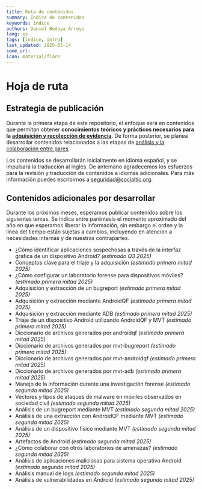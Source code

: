 ```yaml
---
title: Ruta de contenidos
summary: Índice de contenidos 
keywords: índice
authors: Daniel Bedoya Arroyo
lang: es
tags: [indice, intro]
last_updated: 2025-03-14
some_url:
icon: material/flare
---
```



# Hoja de ruta

## Estrategia de publicación

Durante la primera etapa de este repositorio, el enfoque será en contenidos que permitan obtener **conocimientos teóricos y prácticos necesarios para la [adquisición y recolección de evidencia](https://forensics.socialtic.org/explainers/01-explainer-introduccion-forense-digital/01-explainer-introduccion-forense-digital.html#etapa-2-recoleccion-y-adquisicion)**. De forma posterior, se planea desarrollar contenidos relacionados a las etapas de [análisis y la colaboración entre pares](https://forensics.socialtic.org/explainers/01-explainer-introduccion-forense-digital/01-explainer-introduccion-forense-digital.html#etapa-4-analisis).

Los contenidos se desarrollarán inicialmente en idioma español, y se impulsará la traducción al inglés. De antemano agradecemos los esfuerzos para la revisión y traducción de contenidos a idiomas adicionales. Para más información puedes escribirnos a seguridad@socialtic.org.

## Contenidos adicionales por desarrollar

Durante los próximos meses, esperamos publicar contenidos sobre los siguientes temas. Se indica entre paréntesis el momento aproximado del año en que esperamos liberar la información, sin embargo el orden y la línea del tiempo están sujetas a cambios, incluyendo en atención a necesidades internas y de nuestras contrapartes. 


* ¿Cómo identificar aplicaciones sospechosas a través de la interfaz gráfica de un dispositivo Android? *(estimado Q3 2025\)*  
* Conceptos clave para el triaje y la adquisición *(estimado primera mitad 2025\)*  
* ¿Cómo configurar un laboratorio forense para dispositivos móviles? *(estimado primera mitad 2025\)*  
* Adquisición y extracción de un bugreport *(estimado primera mitad 2025\)*  
* Adquisición y extracción mediante AndroidQF *(estimado primera mitad 2025\)*  
* Adquisición y extracción mediante ADB *(estimado primera mitad 2025\)*  
* Triaje de un dispositivo Android utilizando AndroidQF y MVT *(estimado primera mitad 2025\)*
* Diccionario de archivos generados por androidqf *(estimado primera mitad 2025\)*
* Diccionario de archivos generados por mvt-bugreport *(estimado primera mitad 2025\)*
* Diccionario de archivos generados por mvt-androidqf *(estimado primera mitad 2025\)*
* Diccionario de archivos generados por mvt-adb *(estimado primera mitad 2025\)*
* Manejo de la información durante una investigación forense *(estimado segunda mitad 2025\)*  
* Vectores y tipos de ataques de malware en móviles observados en sociedad civil *(estimado segunda mitad 2025\)*  
* Análisis de un bugreport mediante MVT *(estimado segunda mitad  2025\)*  
* Análisis de una extracción con AndroidQF mediante MVT *(estimado segunda mitad 2025\)*  
* Análisis de un dispositivo físico mediante MVT *(estimado segunda mitad 2025\)*  
* Artefactos de Android *(estimado segunda mitad 2025\)*  
* ¿Cómo colaborar con otros laboratorios de amenazas? *(estimado segunda mitad 2025\)*  
* Análisis de aplicaciones maliciosas para sistema operativo Android *(estimado segunda mitad 2025\)*  
* Análisis manual de logs *(estimado segunda mitad 2025\)*  
* Análisis de vulnerabilidades en Android *(estimado segunda mitad 2025\)*
